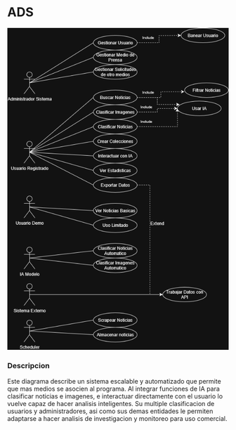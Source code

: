 # ADS
![diagrama](diagramaADS1.drawio.png)
### Descripcion
 Este diagrama describe un sistema escalable y automatizado que permite que mas medios se asocien al programa. Al integrar funciones de IA para clasificar noticias e imagenes, e interactuar directamente con el usuario lo vuelve capaz de hacer analisis inteligentes. Su multiple clasificacion de usuarios y administradores, asi como sus demas entidades le permiten adaptarse a hacer analisis de investigacion y monitoreo para uso comercial.
